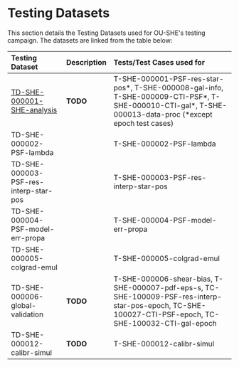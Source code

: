 # Testing Datasets

This section details the Testing Datasets used for OU-SHE's testing campaign. The datasets are linked from the table below:

|  **Testing Dataset**       | **Description**                                                     | **Tests/Test Cases used for** |
| :------------------------- | :------------------------------------------------------------------ | :---------------------------- |
| [TD-SHE-000001-SHE-analysis](TD-SHE-000001-SHE-analysis) | **TODO** | T-SHE-000001-PSF-res-star-pos\*, T-SHE-000008-gal-info, T-SHE-000009-CTI-PSF\*, T-SHE-000010-CTI-gal\*, T-SHE-000013-data-proc (*except epoch test cases) | 
| TD-SHE-000002-PSF-lambda |  | T-SHE-000002-PSF-lambda | 
| TD-SHE-000003-PSF-res-interp-star-pos |  | T-SHE-000003-PSF-res-interp-star-pos | 
| TD-SHE-000004-PSF-model-err-propa |  | T-SHE-000004-PSF-model-err-propa | 
| TD-SHE-000005-colgrad-emul |  | T-SHE-000005-colgrad-emul | 
| TD-SHE-000006-global-validation | **TODO** | T-SHE-000006-shear-bias, T-SHE-000007-pdf-eps-s, TC-SHE-100009-PSF-res-interp-star-pos-epoch, TC-SHE-100027-CTI-PSF-epoch, TC-SHE-100032-CTI-gal-epoch | 
| TD-SHE-000012-calibr-simul | **TODO** | T-SHE-000012-calibr-simul | 
